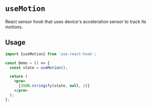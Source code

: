 # `useMotion`

React sensor hook that uses device's acceleration sensor to track its motions.


## Usage

```jsx
import {useMotion} from 'use-react-hook';

const Demo = () => {
  const state = useMotion();

  return (
    <pre>
      {JSON.stringify(state, null, 2)}
    </pre>
  );
};
```

